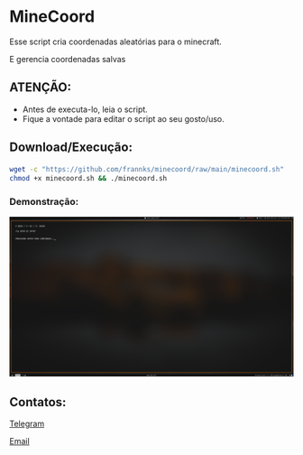 # MineCoord

Esse script cria coordenadas aleatórias para o minecraft.

E gerencia coordenadas salvas

## ATENÇÃO:

- Antes de executa-lo, leia o script.
- Fique a vontade para editar o script ao seu gosto/uso.

## Download/Execução:

```bash
wget -c "https://github.com/frannks/minecoord/raw/main/minecoord.sh"
chmod +x minecoord.sh && ./minecoord.sh
```
### Demonstração:
<img src="MineCoord.png">


## Contatos:

[Telegram](https://t.me/FranklinTech)

[Email](mailto:fraank@riseup.net)
